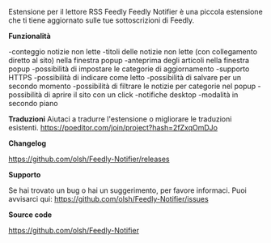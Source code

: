 Estensione per il lettore RSS Feedly
Feedly Notifier è una piccola estensione che ti tiene aggiornato sulle tue sottoscrizioni di Feedly.

**Funzionalità**

-conteggio notizie non lette
-titoli delle notizie non lette (con collegamento diretto al sito) nella finestra popup
-anteprima degli articoli nella finestra popup
-possibilità di impostare le categorie di aggiornamento
-supporto HTTPS
-possibilità di indicare come letto
-possibilità di salvare per un secondo momento
-possibilità di filtrare le notizie per categorie nel popup
-possibilità di aprire il sito con un click
-notifiche desktop
-modalità in secondo piano

**Traduzioni**
Aiutaci a tradurre l'estensione o migliorare le traduzioni esistenti.
https://poeditor.com/join/project?hash=2fZxqOmDJo

**Changelog**

https://github.com/olsh/Feedly-Notifier/releases

**Supporto**

Se hai trovato un bug o hai un suggerimento, per favore informaci. Puoi avvisarci qui:
https://github.com/olsh/Feedly-Notifier/issues

**Source code**

https://github.com/olsh/Feedly-Notifier
